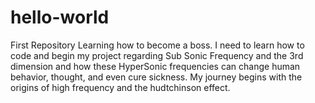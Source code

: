 # hello-world
First Repository
Learning how to become a boss. I need to learn how to code and begin my project regarding Sub Sonic Frequency and the 3rd dimension and how these HyperSonic frequencies can change human behavior, thought, and even cure sickness. My journey begins with the origins of high frequency and the hudtchinson effect. 

